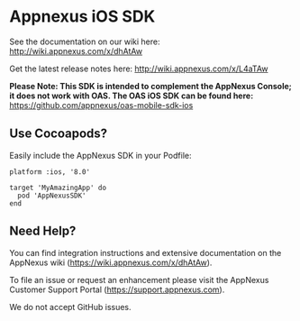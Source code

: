 Appnexus iOS SDK
=====================

See the documentation on our wiki here: http://wiki.appnexus.com/x/dhAtAw

Get the latest release notes here: http://wiki.appnexus.com/x/L4aTAw

**Please Note: This SDK is intended to complement the AppNexus Console; it does not work with OAS. The OAS iOS SDK can be found here:** https://github.com/appnexus/oas-mobile-sdk-ios

## Use Cocoapods?

Easily include the AppNexus SDK in your Podfile:

```
platform :ios, '8.0'

target 'MyAmazingApp' do
  pod 'AppNexusSDK'
end
```

## Need Help?

You can find integration instructions and extensive documentation on the AppNexus wiki (https://wiki.appnexus.com/x/dhAtAw).  

To file an issue or request an enhancement please visit the AppNexus Customer Support Portal (https://support.appnexus.com).

We do not accept GitHub issues.
